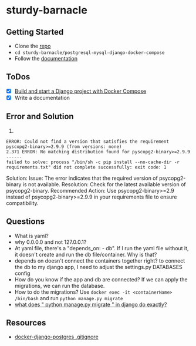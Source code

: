 # sturdy-barnacle

## Getting Started

- Clone the [repo](https://github.com/agcdtmr/sturdy-barnacle)
- `cd sturdy-barnacle/postgresql-mysql-django-docker-compose`
- Follow the [documentation]()


## ToDos

- [x]  [Build and start a Django project with Docker Compose](https://www.youtube.com/watch?v=aMqs_y6dZw4&list=PLOLrQ9Pn6cazCfL7v4CdaykNoWMQymM_C&index=2&pp=iAQB)
- [x] Write a documentation

## Error and Solution

1. 
```
ERROR: Could not find a version that satisfies the requirement pyscopg2-binary>=2.9.9 (from versions: none)
2.371 ERROR: No matching distribution found for pyscopg2-binary>=2.9.9
------
failed to solve: process "/bin/sh -c pip install --no-cache-dir -r requirements.txt" did not complete successfully: exit code: 1
```

Solution:
Issue: The error indicates that the required version of psycopg2-binary is not available.
Resolution: Check for the latest available version of psycopg2-binary.
Recommended Action: Use psycopg2-binary>=2.9 instead of psycopg2-binary>=2.9.9 in your requirements file to ensure compatibility.

## Questions

- What is yaml?
- why 0.0.0.0 and not 127.0.0.1?
- At yaml file, there's a "depends_on: - db". If I run the yaml file without it, it doesn't create and run the db file/container. Why is that?
- depends on doesn't connect the containers together right? to connect the db to my django app, I need to adjust the settings.py DATABASES config
- How do you know if the app and db are connected? If we can apply the migrations, we can run the database.
- How to do the migrations? Use `docker exec -it <containerName> /bin/bash` and run `python manage.py migrate`
- [what does " python manage.py migrate " in django do exactly?](https://stackoverflow.com/questions/62311073/what-does-python-manage-py-migrate-in-django-do-exactly)


## Resources

- [docker-django-postgres .gitignore](https://github.com/martingstall/docker-django-postgres/blob/master/.gitignore)